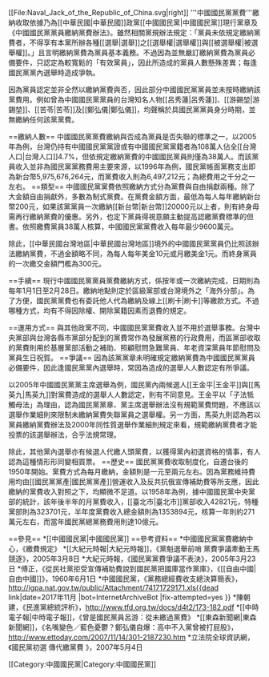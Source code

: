 [[File:Naval_Jack_of_the_Republic_of_China.svg|right]]
'''中國國民黨黨費'''繳納收取依據乃為[[中華民國|中華民國]]政黨[[中國國民黨|中國國民黨]]現行黨章及《中國國民黨黨員繳納黨費辦法》。雖然相關黨規辦法規定：「黨員未依規定繳納黨費者，不得享有本黨所辦各種[[選舉|選舉]]之[[選舉權|選舉權]]與[[被選舉權|被選舉權]]。」且言明繳納黨費為黨員基本義務。不過因為並無嚴訂繳納黨費為黨員必備要件，只認定為較寬鬆的「有效黨員」，因此所造成的黨員人數懸殊差異；每逢國民黨黨內選舉時造成爭執。

因為黨員認定並非全然以繳納黨費與否，因此部分中國國民黨黨員並未按時繳納該黨費用。例如曾為中國國民黨黨員的台灣知名人物[[呂秀蓮|呂秀蓮]]、[[游錫堃|游錫堃]]、[[苦苓|苦苓]]及[[鄭弘儀|鄭弘儀]]，均聲稱於具國民黨黨員身分時期，並無繳納任何該黨黨費。

==繳納人數==
中國國民黨黨費繳納與否成為黨員是否失聯的標準之一，以2005年為例，台灣仍持有中國國民黨黨證或有中國國民黨黨籍者為108萬人佔全[[台灣人口|台灣人口]]4.7%，但依規定繳納黨費的中國國民黨員則僅為38萬人。而該黨員收入並非為國民黨黨務費用主要來源，以1996年為例，國民黨帳面黨務支出即為新台幣5,975,676,264元，而黨費收入則為6,497,212元；為總費用之千分之一左右。
==類型==
中國國民黨黨費依照繳納方式分為黨費與自由捐獻兩種。除了大金額自由捐獻外，多數為制式黨費。在黨費金額方面，最低為每人每年繳納新台幣200元，如果該黨黨員一次繳納[[新台幣|新台幣]]20000元以上者，則有終身毋需再行繳納黨費的優惠。另外，也定下黨員得視意願主動提高認繳黨費標準的但書。依照繳費黨員38萬人核算，中國國民黨黨費收入每年最少9600萬元。

除此，[[中華民國台灣地區|中華民國台灣地區]]境外的中國國民黨黨員仍比照該辦法繳納黨費，不過金額略不同，為每人每年美金10元或月繳美金1元。而終身黨員的一次繳交金額門檻為300元。

==手續==
現行中國國民黨黨員黨費繳納方式，係按年或一次繳納完成，日期則為每年1月1日至2月28日。繳納地點則定於區級黨部或台灣境外之「海外分部」。為了方便，國民黨黨費也有委託他人代為繳納及線上[[刷卡|刷卡]]等繳款方式。不過哪種方式，均有不得因除權、開除黨籍因素而退費的規定。

==運用方式==
與其他政黨不同，中國國民黨黨費收入並不用於選舉事務。台灣中央黨部與台灣各縣市黨部分配到的黨費常作為發展黨務的行政費用，而區黨部收取的黨費則用於基層黨部活動之補助、照顧慰問急難黨員、年老資深黨員年節慰問及黨員生日祝賀。
==爭議==
因為該黨黨章未明確規定繳納黨費為中國國民黨黨員必備要件，因此逢國民黨黨內選舉時，常因為造成的選舉人人數認定有所爭議。

以2005年中國國民黨黨主席選舉為例，國民黨內兩候選人[[王金平|王金平]]與[[馬英九|馬英九]]對黨費造成的選舉人人數認定，則有不同意見。王金平以「子法牴觸母法」為理由，認為國民黨黨章、黨主席選舉辦法沒有規範黨費問題，不應該以選舉作業細則來限制未繳納黨費失聯黨員之選舉權。另一方面，馬英九則認為若以黨員繳納黨費辦法及2000年同性質選舉作業細則規定來看，規範繳納黨費者才能投票的該選舉辦法，合乎法規常理。

除此，其他黨內選舉亦有候選人代繳人頭黨費，以獲得黨內初選資格的情事，有人認為這種情形形同變相買票。
==歷史==
國民黨黨費收取制度化，自遷台後的1950年開始。黨費方式為每月繳納，金額則是一元至兩元左右。因為黨務維持費用均由[[國民黨黨產|國民黨黨產]]營運收入及反共抗俄宣傳補助費等所支應，因此繳納的黨費收入對照之下，均顯微不足道。以1958年為例，據中國國民黨中央黨部的統計，該年後半年的月黨費收入，[[臺北市|臺北市]]黨部收入42821元，特種黨部則為323701元，半年度黨費收入總金額則為1353894元，核算一年則約271萬元左右，而當年國民黨總黨務費用則達10億元。

==參見==
*[[中國國民黨|中國國民黨]]
==參考資料==
*中國國民黨黨費繳納中心，《繳費規定》
*[[大紀元時報|大紀元時報]]，《黨魁選舉前哨 黨費爭議牽動王馬競逐》，2005年3月8日
*大紀元時報，《國民黨黨費爭議不表決》，2005年3月23日
*傅正，《從民社黨拒受宣傳補助費說到國民黨把國庫當作黨庫》，《[[自由中國|自由中國]]》，1960年6月1日
*中國國民黨，《黨務總經費收支總決算簡表》，http://igpa.nat.gov.tw/public/Attachment/74171729171.xls{{dead link|date=2017年11月 |bot=InternetArchiveBot |fix-attempted=yes }}
*陳朝建，《民進黨總統評析》，http://www.tfd.org.tw/docs/d4t2/173-182.pdf
*[[中時電子報|中時電子報]]，《曾是國民黨員呂游：從未繳過黨費》
*[[東森新聞網|東森新聞網]]，《名嘴變色／藍色憂鬱？鄭弘儀自爆：高中不入黨曾被打屁股》，http://www.ettoday.com/2007/11/14/301-2187230.htm
*立法院全球資訊網，《國民黨初選 傳代繳黨費 》，2007年5月4日

[[Category:中國國民黨|Category:中國國民黨]]